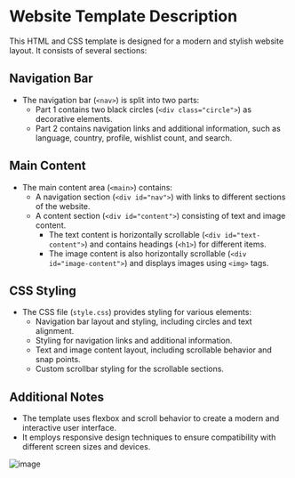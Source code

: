 # Website Template Description

This HTML and CSS template is designed for a modern and stylish website layout. It consists of several sections:

## Navigation Bar
- The navigation bar (`<nav>`) is split into two parts:
  - Part 1 contains two black circles (`<div class="circle">`) as decorative elements.
  - Part 2 contains navigation links and additional information, such as language, country, profile, wishlist count, and search.

## Main Content
- The main content area (`<main>`) contains:
  - A navigation section (`<div id="nav">`) with links to different sections of the website.
  - A content section (`<div id="content">`) consisting of text and image content.
    - The text content is horizontally scrollable (`<div id="text-content">`) and contains headings (`<h1>`) for different items.
    - The image content is also horizontally scrollable (`<div id="image-content">`) and displays images using `<img>` tags.

## CSS Styling
- The CSS file (`style.css`) provides styling for various elements:
  - Navigation bar layout and styling, including circles and text alignment.
  - Styling for navigation links and additional information.
  - Text and image content layout, including scrollable behavior and snap points.
  - Custom scrollbar styling for the scrollable sections.

## Additional Notes
- The template uses flexbox and scroll behavior to create a modern and interactive user interface.
- It employs responsive design techniques to ensure compatibility with different screen sizes and devices.


![image](https://github.com/MrSahalImran/cssProject5/assets/160908949/79a0be68-24cd-450e-a7c5-8f4144f2d217)


